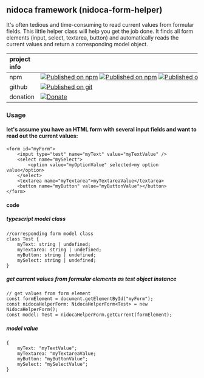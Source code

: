 ## nidoca framework (nidoca-form-helper)

It's often tedious and time-consuming to read current values ​​from formular fields.
This little helper class will help you get the job done.
It finds all form elements (input, select, textarea, button)
and automatically reads the current values and return a corresponding model object.

|project info||
|:-------------|:-------------|
|npm|<nobr>[![Published on npm](https://img.shields.io/npm/l/@domoskanonos/nidoca-layout)](https://www.npmjs.com/package/@domoskanonos/nidoca-layout) [![Published on npm](https://img.shields.io/npm/v/@domoskanonos/nidoca-layout)](https://www.npmjs.com/package/@domoskanonos/nidoca-layout) [![Published on npm](https://img.shields.io/bundlephobia/min/@domoskanonos/nidoca-layout)](https://www.npmjs.com/package/@domoskanonos/nidoca-layout) [![Published on npm](https://img.shields.io/bundlephobia/minzip/@domoskanonos/nidoca-layout)](https://www.npmjs.com/package/@domoskanonos/nidoca-layout) [![Published on npm](https://img.shields.io/npm/dw/@domoskanonos/nidoca-layout)](https://www.npmjs.com/package/@domoskanonos/nidoca-layout)</nobr>|
|github|<nobr>[![Published on git](https://img.shields.io/github/languages/code-size/domoskanonos/nidoca-layout)](https://github.com/domoskanonos/nidoca-layout)</nobr>|
|donation|<nobr>[![Donate](https://img.shields.io/badge/Donate-PayPal-green.svg)](https://www.paypal.com/cgi-bin/webscr?cmd=_s-xclick&hosted_button_id=SWGKEVSK2PDEE)</nobr>|


### Usage

#### let's assume you have an HTML form with several input fields and want to read out the current values:
    <form id="myForm">
        <input type="test" name="myText" value="myTextValue" />
        <select name="mySelect">
            <option value="myOptionValue" selected>my option value</option>
        </select>
        <textarea name="myTextarea">myTextareaValue</textarea>
        <button name="myButton" value="myButtonValue"></button>
    </form>

#### code

##### typescript model class
    //corresponding form model class
    class Test {
        myText: string | undefined;
        myTextarea: string | undefined;
        myButton: string | undefined;
        mySelect: string | undefined;
    }

##### get current values from formular elements as test object instance
    // get values from form element
    const formElement = document.getElementById("myForm");
    const nidocaHelperForm: NidocaHelperForm<Test> = new NidocaHelperForm();
    const model: Test = nidocaHelperForm.getCurrent(formElement);

##### model value

    {
        myText: "myTextValue";
        myTextarea: "myTextareaValue;
        myButton: "myButtonValue";
        mySelect: "mySelectValue";
    }
